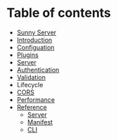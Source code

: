 # Table of contents

* [Sunny Server](README.md)
* [Introduction](introduction.md)
* [Configuation](configuation.md)
* [Plugins](untitled.md)
* [Server](server.md)
* [Authentication](authentication.md)
* [Validation](untitled-1.md)
* Lifecycle
* [CORS](untitled-2.md)
* [Performance](performance.md)
* [Reference](docs/api.md)
  * [Server](docs/api-server.md)
  * [Manifest]()
  * [CLI]()
